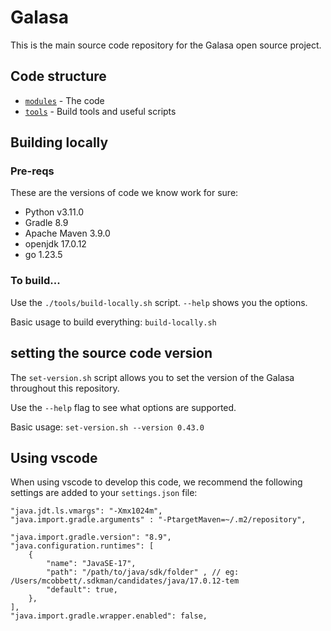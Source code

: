 # Galasa 
This is the main source code repository for the Galasa open source project.

## Code structure
- [`modules`](./modules/) - The code
- [`tools`](./tools/) - Build tools and useful scripts



## Building locally

### Pre-reqs

These are the versions of code we know work for sure:
- Python v3.11.0
- Gradle 8.9
- Apache Maven 3.9.0
- openjdk 17.0.12
- go 1.23.5

### To build...
Use the `./tools/build-locally.sh` script. `--help` shows you the options.

Basic usage to build everything: `build-locally.sh`

## setting the source code version

The `set-version.sh` script allows you to set the version of the Galasa throughout this repository.

Use the `--help` flag to see what options are supported.

Basic usage: `set-version.sh --version 0.43.0`

## Using vscode
When using vscode to develop this code, we recommend the following settings are added to your `settings.json` file:

```
"java.jdt.ls.vmargs": "-Xmx1024m",
"java.import.gradle.arguments" : "-PtargetMaven=~/.m2/repository",

"java.import.gradle.version": "8.9",
"java.configuration.runtimes": [
    {
        "name": "JavaSE-17",
        "path": "/path/to/java/sdk/folder" , // eg: /Users/mcobbett/.sdkman/candidates/java/17.0.12-tem
        "default": true,
    },
],
"java.import.gradle.wrapper.enabled": false,
```